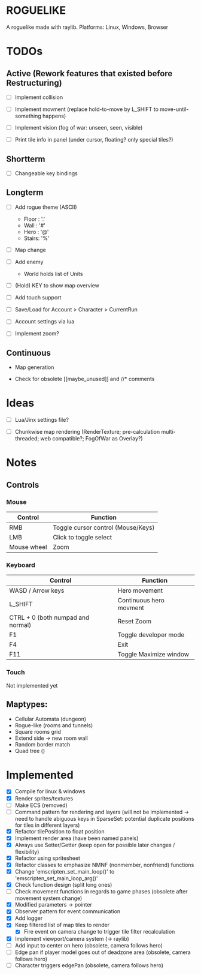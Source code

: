 # ROGUELIKE
A roguelike made with raylib.
Platforms: Linux, Windows, Browser


# TODOs
## Active (Rework features that existed before Restructuring)
- [ ] Implement collision
- [ ] Implement movment (replace hold-to-move by L_SHIFT to move-until-something happens)
- [ ] Implement vision (fog of war: unseen, seen, visible)
- [ ] Print tile info in panel (under cursor, floating? only special tiles?)


## Shortterm
- [ ] Changeable key bindings


## Longterm
- [ ] Add rogue theme (ASCII)
    - Floor : '.'
    - Wall  : '#'
    - Hero  : '@'
    - Stairs: '%'
- [ ] Map change
- [ ] Add enemy
    - World holds list of Units
- [ ] (Hold) KEY to show map overview
- [ ] Add touch support
- [ ] Save/Load for Account > Character > CurrentRun
- [ ] Account settings via lua
- [ ] Implement zoom?


## Continuous
- Map generation

- Check for obsolete [[maybe_unused]] and //* comments


# Ideas
- [ ] Lua/Jinx settings file?
- [ ] Chunkwise map rendering (RenderTexture; pre-calculation multi-threaded; web compatible?; FogOfWar as Overlay?)


# Notes

## Controls

### Mouse
| Control     | Function                           |
| ----------- | ---------------------------------- |
| RMB         | Toggle cursor control (Mouse/Keys) |
| LMB         | Click to toggle select             |
| Mouse wheel | Zoom                               |


### Keyboard
| Control                           | Function                |
| --------------------------------- | ----------------------- |
| WASD / Arrow keys                 | Hero movement           |
| L_SHIFT                           | Continuous hero movment |
| CTRL + 0 (both numpad and normal) | Reset Zoom              |
| F1                                | Toggle developer mode   |
| F4                                | Exit                    |
| F11                               | Toggle Maximize window  |


### Touch
Not implemented yet

## Maptypes:
- Cellular Automata (dungeon)
- Rogue-like (rooms and tunnels)
- Square rooms grid
- Extend side -> new room wall
- Random border match
- Quad tree ()

# Implemented
- [x] Compile for linux & windows
- [x] Render sprites/textures
- [ ] Make ECS (removed)
- [ ] Command pattern for rendering and layers (will not be implemented -> need to handle abiguous keys in SparseSet: potential duplicate positions for tiles in different layers)
- [x] Refactor tilePosition to float position
- [x] Implement render area (have been named panels)
- [x] Always use Setter/Getter (keep open for possible later changes / flexibility)
- [x] Refactor using spritesheet
- [x] Refactor classes to emphasize NMNF (nonmember, nonfriend) functions
- [x] Change 'emscripten_set_main_loop()' to 'emscripten_set_main_loop_arg()'
- [x] Check function design (split long ones)
- [ ] Check movement functions in regards to game phases (obsolete after movement system change)
- [x] Modified parameters -> pointer
- [x] Observer pattern for event communication
- [x] Add logger
- [x] Keep filtered list of map tiles to render
    - [x] Fire event on camera change to trigger tile filter recalculation
- [x] Implement viewport/camera system (-> raylib)
- [ ] Add input to center on hero (obsolete, camera follows hero)
- [ ] Edge pan if player model goes out of deadzone area (obsolete, camera follows hero)
- [ ] Character triggers edgePan (obsolete, camera follows hero)

